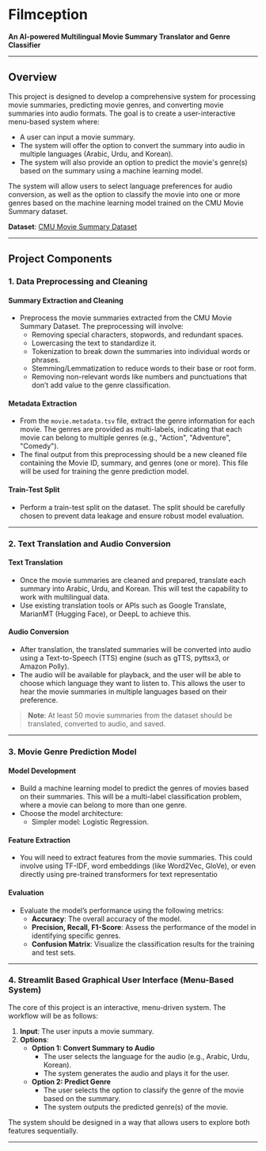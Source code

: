 # Filmception

**An AI-powered Multilingual Movie Summary Translator and Genre Classifier**

---

## Overview

This project is designed to develop a comprehensive system for processing movie summaries, predicting movie genres, and converting movie summaries into audio formats. The goal is to create a user-interactive menu-based system where:

- A user can input a movie summary.
- The system will offer the option to convert the summary into audio in multiple languages (Arabic, Urdu, and Korean).
- The system will also provide an option to predict the movie's genre(s) based on the summary using a machine learning model.

The system will allow users to select language preferences for audio conversion, as well as the option to classify the movie into one or more genres based on the machine learning model trained on the CMU Movie Summary dataset.

**Dataset**: [CMU Movie Summary Dataset](https://www.kaggle.com/datasets/msafi04/movies-genre-dataset-cmu-movie-summary)

---

## Project Components

### 1. Data Preprocessing and Cleaning

#### Summary Extraction and Cleaning
- Preprocess the movie summaries extracted from the CMU Movie Summary Dataset. The preprocessing will involve:
  - Removing special characters, stopwords, and redundant spaces.
  - Lowercasing the text to standardize it.
  - Tokenization to break down the summaries into individual words or phrases.
  - Stemming/Lemmatization to reduce words to their base or root form.
  - Removing non-relevant words like numbers and punctuations that don’t add value to the genre classification.

#### Metadata Extraction
- From the `movie.metadata.tsv` file, extract the genre information for each movie. The genres are provided as multi-labels, indicating that each movie can belong to multiple genres (e.g., "Action", "Adventure", "Comedy").
- The final output from this preprocessing should be a new cleaned file containing the Movie ID, summary, and genres (one or more). This file will be used for training the genre prediction model.

#### Train-Test Split
- Perform a train-test split on the dataset. The split should be carefully chosen to prevent data leakage and ensure robust model evaluation.

---

### 2. Text Translation and Audio Conversion

#### Text Translation
- Once the movie summaries are cleaned and prepared, translate each summary into Arabic, Urdu, and Korean. This will test the capability to work with multilingual data.
- Use existing translation tools or APIs such as Google Translate, MarianMT (Hugging Face), or DeepL to achieve this.

#### Audio Conversion
- After translation, the translated summaries will be converted into audio using a Text-to-Speech (TTS) engine (such as gTTS, pyttsx3, or Amazon Polly).
- The audio will be available for playback, and the user will be able to choose which language they want to listen to. This allows the user to hear the movie summaries in multiple languages based on their preference.

> **Note**: At least 50 movie summaries from the dataset should be translated, converted to audio, and saved.

---

### 3. Movie Genre Prediction Model

#### Model Development
- Build a machine learning model to predict the genres of movies based on their summaries. This will be a multi-label classification problem, where a movie can belong to more than one genre.
- Choose the model architecture:
  - Simpler model: Logistic Regression.

#### Feature Extraction
- You will need to extract features from the movie summaries. This could involve using TF-IDF, word embeddings (like Word2Vec, GloVe), or even directly using pre-trained transformers for text representatio

#### Evaluation
- Evaluate the model’s performance using the following metrics:
  - **Accuracy**: The overall accuracy of the model.
  - **Precision, Recall, F1-Score**: Assess the performance of the model in identifying specific genres.
  - **Confusion Matrix**: Visualize the classification results for the training and test sets.

---

### 4. Streamlit Based Graphical User Interface (Menu-Based System)

The core of this project is an interactive, menu-driven system. The workflow will be as follows:

1. **Input**: The user inputs a movie summary.
2. **Options**:
   - **Option 1: Convert Summary to Audio**
     - The user selects the language for the audio (e.g., Arabic, Urdu, Korean).
     - The system generates the audio and plays it for the user.
   - **Option 2: Predict Genre**
     - The user selects the option to classify the genre of the movie based on the summary.
     - The system outputs the predicted genre(s) of the movie.

The system should be designed in a way that allows users to explore both features sequentially.

---